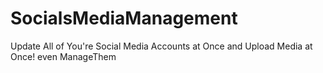 # SocialsMediaManagement
Update All of You're Social Media Accounts at Once and Upload Media at Once! even ManageThem
